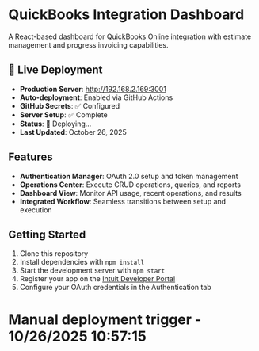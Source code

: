 # QuickBooks Integration Dashboard

A React-based dashboard for QuickBooks Online integration with estimate management and progress invoicing capabilities.

## 🚀 Live Deployment
- **Production Server**: http://192.168.2.169:3001
- **Auto-deployment**: Enabled via GitHub Actions
- **GitHub Secrets**: ✅ Configured
- **Server Setup**: ✅ Complete
- **Status**: 🚀 Deploying...
- **Last Updated**: October 26, 2025

## Features

- **Authentication Manager**: OAuth 2.0 setup and token management
- **Operations Center**: Execute CRUD operations, queries, and reports
- **Dashboard View**: Monitor API usage, recent operations, and results
- **Integrated Workflow**: Seamless transitions between setup and execution

## Getting Started

1. Clone this repository
2. Install dependencies with `npm install`
3. Start the development server with `npm start`
4. Register your app on the [Intuit Developer Portal](https://developer.intuit.com/)
5. Configure your OAuth credentials in the Authentication tab
# Manual deployment trigger - 10/26/2025 10:57:15
